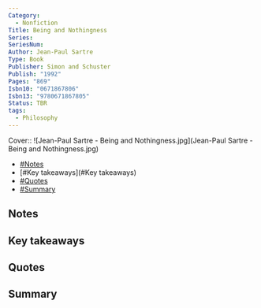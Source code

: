 ```yaml
---
Category:
  - Nonfiction
Title: Being and Nothingness
Series: 
SeriesNum: 
Author: Jean-Paul Sartre
Type: Book
Publisher: Simon and Schuster
Publish: "1992"
Pages: "869"
Isbn10: "0671867806"
Isbn13: "9780671867805"
Status: TBR
tags:
  - Philosophy
---
```


Cover:: ![Jean-Paul Sartre - Being and Nothingness.jpg](Jean-Paul Sartre - Being and Nothingness.jpg)


- [#Notes](#Notes)
- [#Key takeaways](#Key takeaways)
- [#Quotes](#Quotes)
- [#Summary](#Summary)

## Notes

## Key takeaways

## Quotes

## Summary






